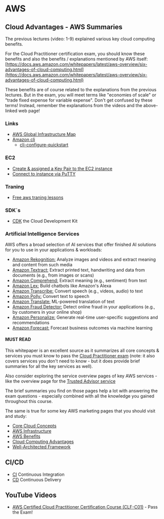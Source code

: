 # AWS
## Cloud Advantages - AWS Summaries
The previous lectures (video: 1-9) explained various key cloud computing benefits.

For the Cloud Practitioner certification exam, you should know these benefits and also the benefits / explanations mentioned by AWS itself: [https://docs.aws.amazon.com/whitepapers/latest/aws-overview/six-advantages-of-cloud-computing.html](https://docs.aws.amazon.com/whitepapers/latest/aws-overview/six-advantages-of-cloud-computing.html)

These benefits are of course related to the explanations from the previous lectures. But in the exam, you will meet terms like "economies of scale" or "trade fixed expense for variable expense". Don't get confused by these terms! Instead, remember the explanations from the videos and the above-linked web page!

### Links
* [AWS Global Infrastructure Map](https://aws.amazon.com/about-aws/global-infrastructure/#AWS_Global_Infrastructure_Map)
* [Amazon cli](https://aws.amazon.com/cli/)
    * [cli-configure-quickstart](https://docs.aws.amazon.com/cli/latest/userguide/cli-configure-quickstart.html)

### EC2
* [Create & assigned a Key Pair to the EC2 instance](https://docs.aws.amazon.com/AWSEC2/latest/UserGuide/AccessingInstancesLinux.html)
* [Connect to instance via PuTTY ](https://docs.aws.amazon.com/AWSEC2/latest/UserGuide/putty.html)

### Traning
* [Free aws traning lessons](https://aws.amazon.com/training/digital/?sc_icampaign=aware_digitaltraining_sitewide_free_global_traincert_100-dl&sc_ichannel=ha&sc_icontent=awssm-7334_tnc&sc_iplace=1up&trk=ha_awssm-7334_tnc)

### SDK´s 
* [CDK](https://aws.amazon.com/cdk/)
the Cloud Development Kit

### Artificial Intelligence Services
AWS offers a broad selection of AI services that offer finished AI solutions for you to use in your applications & workloads:

* [Amazon Rekognition:](https://aws.amazon.com/rekognition) 
Analyze images and videos and extract meaning and content from such media 
* [Amazon Textract:](https://aws.amazon.com/textract) 
Extract printed text, handwriting and data from documents (e.g., from images or scans) 
* [Amazon Comprehend:](https://aws.amazon.com/comprehend) 
Extract meaning (e.g., sentiment) from text 
* [Amazon Lex:](https://aws.amazon.com/lex) 
Build chatbots like Amazon's Alexa 
* [Amazon Transcribe:](https://aws.amazon.com/transcribe) 
Convert speech (e.g., videos, audio) to text 
* [Amazon Polly:](https://aws.amazon.com/polly)
Convert text to speech 
* [Amazon Translate:](https://aws.amazon.com/translate) 
ML-powered translation of text 
* [Amazon Fraud Detector:](https://aws.amazon.com/fraud-detector) 
Detect online fraud in your applications (e.g., by customers in your online shop) 
* [Amazon Personalize:](https://aws.amazon.com/personalize) 
Generate real-time user-specific suggestions and recommendations 
* [Amazon Forecast:](https://aws.amazon.com/forecast) 
Forecast business outcomes via machine learning 

#### MUST READ
This whitepaper is an excellent source as it summarizes all core concepts & services you must know to pass the [Cloud Practitioner exam](https://docs.aws.amazon.com/whitepapers/latest/aws-overview/introduction.html) (note: it also covers services you don't need to know - but it does provide brief summaries for all the key services as well).

Also consider exploring the service overview pages of key AWS services - like the overview page for the [Trusted Advisor service](https://aws.amazon.com/premiumsupport/technology/trusted-advisor/)

The brief summaries you find on those pages help a lot with answering the exam questions - especially combined with all the knowledge you gained throughout this course.

The same is true for some key AWS marketing pages that you should visit and study:

* [Core Cloud Concepts](https://aws.amazon.com/getting-started/cloud-essentials/)
* [AWS Infrastructure](https://aws.amazon.com/about-aws/global-infrastructure/)
* [AWS Benefits](https://aws.amazon.com/application-hosting/benefits/)
* [Cloud Computing Advantages](https://docs.aws.amazon.com/whitepapers/latest/aws-overview/six-advantages-of-cloud-computing.html)
* [Well-Architected Framework](https://aws.amazon.com/architecture/well-architected/?wa-lens-whitepapers.sort-by=item.additionalFields.sortDate&wa-lens-whitepapers.sort-order=desc)

## CI/CD
* [CI](https://aws.amazon.com/devops/continuous-integration/)
Continuous Integration
* [CD](https://aws.amazon.com/devops/continuous-delivery/)
Continuous Delivery

## YouTube Videos 
* [AWS Certified Cloud Practitioner Certification Course (CLF-C01)](https://www.youtube.com/watch?v=SOTamWNgDKc) - Pass the Exam!